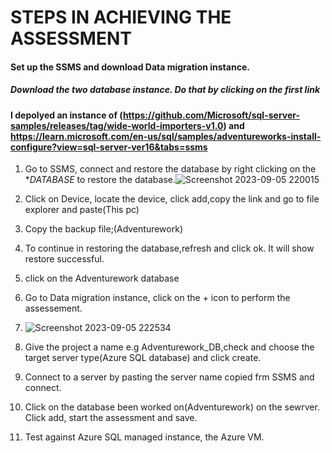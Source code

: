 # STEPS IN ACHIEVING THE ASSESSMENT
#### Set up the SSMS and download Data migration instance.  
##### Download the two database instance. Do that by clicking on the first link 
#### I depolyed an instance of (https://github.com/Microsoft/sql-server-samples/releases/tag/wide-world-importers-v1.0) and https://learn.microsoft.com/en-us/sql/samples/adventureworks-install-configure?view=sql-server-ver16&tabs=ssms
1. Go to SSMS, connect and restore the database by right clicking on the **DATABASE* to restore the database.![Screenshot 2023-09-05 220015](https://github.com/adeshiyanife/new_undp_internshipprogram_2023/assets/139870552/776dd25d-7ca0-429e-8a03-34a456c95e1a)
 
4. Click on Device, locate the device, click add,copy the link and go to file explorer and paste(This pc)
5. Copy the backup file;(Adventurework)
6. To continue in restoring the database,refresh and click ok. It will show restore successful.
7. click on the Adventurework database
8. Go to Data migration instance, click on the + icon to perform the assessement.
9. ![Screenshot 2023-09-05 222534](https://github.com/adeshiyanife/new_undp_internshipprogram_2023/assets/139870552/84d665db-c9c3-4e7d-a30a-1b34ccd847ca)

10. Give the project a name e.g Adventurework_DB,check and choose the target server type(Azure SQL database) and click create.
11. Connect to a server by pasting the server name copied frm SSMS and connect.
12. Click on the database been worked on(Adventurework) on the sewrver. Click add, start the assessment and save.
13. Test against Azure SQL managed instance, the Azure VM.
